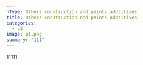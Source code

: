 ```yaml
---
nType: Others construction and paints addtitives
title: Others construction and paints addtitives
categories:
  - c5
image: p1.png
summary: "111"
---
```

11111